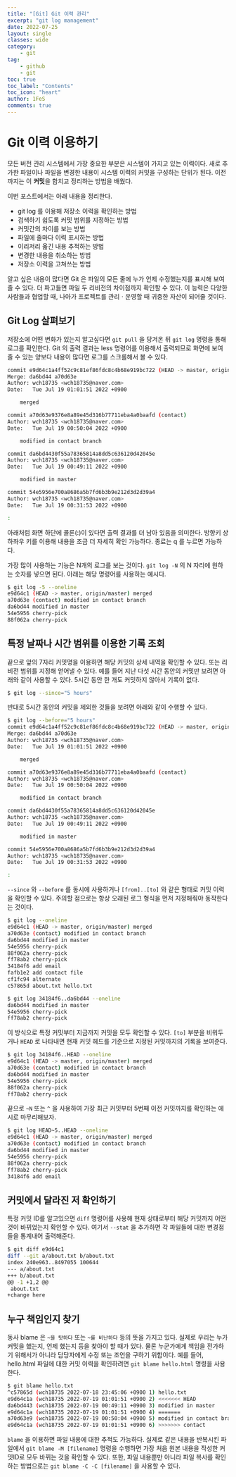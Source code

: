 ```yaml
---
title: "[Git] Git 이력 관리"
excerpt: "git log management"
date: 2022-07-25
layout: single
classes: wide
category:
    - git
tag:
    - github
    - git
toc: true
toc_label: "Contents"
toc_icon: "heart"
author: 1FeS
comments: true
---
```


# Git 이력 이용하기

모든 버전 관리 시스템에서 가장 중요한 부분은 시스템이 가지고 있는 이력이다. 새로 추가한 파일이나 파일을 변경한 내용이 시스템 이력의 커밋을 구성하는 단위가 된다. 이전까지는 이 **커밋**을 합치고 정리하는 방법을 배웠다.

이번 포스트에서는 아래 내용을 정리한다.

- git log 를 이용해 저장소 이력을 확인하는 방법
- 검색하기 쉽도록 커밋 범위를 지정하는 방법
- 커밋간의 차이를 보는 방법
- 파일에 줄마다 이력 표시하는 방법
- 이리저리 옮긴 내용 추적하는 방법
- 변경한 내용을 취소하는 방법
- 저장소 이력을 고쳐쓰는 방법

알고 싶은 내용이 많다면 Git 은 파일의 모든 줄에 누가 언제 수정했는지를 표시해 보여줄 수 있다. 더 파고들면 파일 두 리비전의 차이점까지 확인할 수 있다. 이 능력은 다양한 사람들과 협업할 때, 나아가 프로젝트를 관리ㆍ운영할 때 귀중한 자산이 되어줄 것이다.

## Git Log 살펴보기

저장소에 어떤 변화가 있는지 알고싶다면 `git pull` 을 당겨온 뒤 `git log` 명령을 통해 로그를 확인한다. Git 의 출력 결과는 less 명령어를 이용해서 출력되므로 화면에 보여줄 수 있는 양보다 내용이 많다면 로그를 스크롤해서 볼 수 있다.

```bash
commit e9d64c1a4ff52c9c81ef86fdc8c4b68e919bc722 (HEAD -> master, origin/master)
Merge: da6bd44 a70d63e
Author: wch18735 <wch18735@naver.com>
Date:   Tue Jul 19 01:01:51 2022 +0900

    merged

commit a70d63e9376e8a89e45d316b77711eba4a0baafd (contact)
Author: wch18735 <wch18735@naver.com>
Date:   Tue Jul 19 00:50:04 2022 +0900

    modified in contact branch

commit da6bd4430f55a78365814a8dd5c636120d42045e
Author: wch18735 <wch18735@naver.com>
Date:   Tue Jul 19 00:49:11 2022 +0900

    modified in master

commit 54e5956e700a8686a5b7fd6b3b9e212d3d2d39a4
Author: wch18735 <wch18735@naver.com>
Date:   Tue Jul 19 00:31:53 2022 +0900

:
```

아래처럼 화면 하단에 콜론(:)이 있다면 출력 결과를 더 남아 있음을 의미한다. 방향키 상하좌우 키를 이용해 내용을 조금 더 자세히 확인 가능하다. 종료는 q 를 누르면 가능하다.

가장 많이 사용하는 기능은 N개의 로그를 보는 것이다. `git log -N` 의 N 자리에 원하는 숫자를 넣으면 된다. 아래는 해당 명령어를 사용하는 예시다.

```bash
$ git log -5 --oneline
e9d64c1 (HEAD -> master, origin/master) merged
a70d63e (contact) modified in contact branch
da6bd44 modified in master
54e5956 cherry-pick
88f062a cherry-pick
```

## 특정 날짜나 시간 범위를 이용한 기록 조회

끝으로 앞의 7자리 커밋명을 이용하면 해당 커밋의 상세 내역을 확인할 수 있다. 또는 리비전 범위를 지정해 얻어낼 수 있다. 예를 들어 지난 다섯 시간 동안의 커밋만 보려면 아래와 같이 사용할 수 있다. 5시간 동안 한 개도 커밋하지 않아서 기록이 없다.

```bash
$ git log --since="5 hours"
```

반대로 5시간 동안의 커밋을 제외한 것들을 보려면 아래와 같이 수행할 수 있다.

```bash
$ git log --before="5 hours"
commit e9d64c1a4ff52c9c81ef86fdc8c4b68e919bc722 (HEAD -> master, origin/master)
Merge: da6bd44 a70d63e
Author: wch18735 <wch18735@naver.com>
Date:   Tue Jul 19 01:01:51 2022 +0900

    merged

commit a70d63e9376e8a89e45d316b77711eba4a0baafd (contact)
Author: wch18735 <wch18735@naver.com>
Date:   Tue Jul 19 00:50:04 2022 +0900

    modified in contact branch

commit da6bd4430f55a78365814a8dd5c636120d42045e
Author: wch18735 <wch18735@naver.com>
Date:   Tue Jul 19 00:49:11 2022 +0900

    modified in master

commit 54e5956e700a8686a5b7fd6b3b9e212d3d2d39a4
Author: wch18735 <wch18735@naver.com>
Date:   Tue Jul 19 00:31:53 2022 +0900

:
```

`--since` 와 `--before` 를 동시에 사용하거나 `[from]..[to]` 와 같은 형태로 커밋 이력을 확인할 수 있다. 주의할 점으로는 항상 오래된 로그 형식을 먼저 지정해줘야 동작한다는 것이다.

```bash
$ git log --oneline
e9d64c1 (HEAD -> master, origin/master) merged
a70d63e (contact) modified in contact branch
da6bd44 modified in master
54e5956 cherry-pick
88f062a cherry-pick
ff78ab2 cherry-pick
34184f6 add email
fafb1e2 add contact file
cf1fc94 alternate
c57865d about.txt hello.txt

$ git log 34184f6..da6bd44 --oneline
da6bd44 modified in master
54e5956 cherry-pick
ff78ab2 cherry-pick
```

이 방식으로 특정 커밋부터 지금까지 커밋을 모두 확인할 수 있다. `[to]` 부분을 비워두거나 `HEAD` 로 나타내면 현재 커밋 헤드를 기준으로 지정된 커밋까지의 기록을 보여준다.

```bash
$ git log 34184f6..HEAD --oneline
e9d64c1 (HEAD -> master, origin/master) merged
a70d63e (contact) modified in contact branch
da6bd44 modified in master
54e5956 cherry-pick
88f062a cherry-pick
ff78ab2 cherry-pick
```

끝으로 `~N` 또는 `^` 을 사용하여 가장 최근 커밋부터 5번째 이전 커밋까지를 확인하는 에시로 마무리해보자.

```bash
$ git log HEAD~5..HEAD --oneline
e9d64c1 (HEAD -> master, origin/master) merged
a70d63e (contact) modified in contact branch
da6bd44 modified in master
54e5956 cherry-pick
88f062a cherry-pick
ff78ab2 cherry-pick
34184f6 add email
```

## 커밋에서 달라진 저 확인하기

특정 커밋 ID를 알고있으면 `diff` 명령어를 사용해 현재 상태로부터 해당 커밋까지 어떤 것이 바뀌었는지 확인할 수 있다. 여기서 `--stat` 을 추가하면 각 파일들에 대한 변경점들을 통계내어 출력해준다.

```bash
$ git diff e9d64c1
diff --git a/about.txt b/about.txt
index 240e963..8497055 100644
--- a/about.txt
+++ b/about.txt
@@ -1 +1,2 @@
 about.txt
+change here
```

## 누구 책임인지 찾기

동사 blame 은 `~을 탓하다` 또는 `~를 비난하다` 등의 뜻을 가지고 있다. 실제로 우리는 누가 커밋을 했는지, 언제 했는지 등을 찾아야 할 때가 있다. 물론 누군가에게 책임을 전가하기 위해서가 아니라 담당자에게 수정 또는 조언을 구하기 위함이다. 예를 들어, hello.html 파일에 대한 커밋 이력을 확인하려면 `git blame hello.html` 명령을 사용한다.

```bash
$ git blame hello.txt
^c57865d (wch18735 2022-07-18 23:45:06 +0900 1) hello.txt
e9d64c1a (wch18735 2022-07-19 01:01:51 +0900 2) <<<<<<< HEAD
da6bd443 (wch18735 2022-07-19 00:49:11 +0900 3) modified in master
e9d64c1a (wch18735 2022-07-19 01:01:51 +0900 4) =======
a70d63e9 (wch18735 2022-07-19 00:50:04 +0900 5) modified in contact branch
e9d64c1a (wch18735 2022-07-19 01:01:51 +0900 6) >>>>>>> contact
```

`blame` 을 이용하면 파일 내용에 대한 추적도 가능하다. 실제로 같은 내용을 반복시킨 파일에서 `git blame -M [filename]` 명령을 수행하면 가장 처음 원본 내용을 작성한 커밋ID로 모두 바뀌는 것을 확인할 수 있다. 또한, 파일 내용뿐만 아니라 파일 복사를 확인하는 방법으로는 `git blame -C -C [filename]` 을 사용할 수 있다.